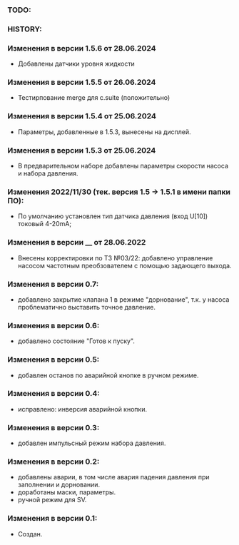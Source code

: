 ### TODO:


### HISTORY:

### Изменения в версии 1.5.6 от 28.06.2024
- Добавлены датчики уровня жидкости
		
### Изменения в версии 1.5.5 от 26.06.2024
- Тестирпование merge для c.suite (положительно)
		
### Изменения в версии 1.5.4 от 25.06.2024
- Параметры, добавленные в 1.5.3, вынесены на дисплей.
	
### Изменения в версии 1.5.3 от 25.06.2024
- В предварительном наборе добавлены параметры скорости насоса и набора давления.

### Изменения 2022/11/30 (тек. версия 1.5 -> 1.5.1 в имени папки ПО):
- По умолчанию установлен тип датчика давления (вход U[10]) токовый 4-20mA;

### Изменения в версии __ от 28.06.2022
- Внесены корректировки по ТЗ №03/22: добавлено управление насосом частотным преобзователем с помощью задающего выхода.

### Изменения в версии 0.7:
- добавлено закрытие клапана 1 в режиме "дорнование", т.к. у насоса проблематично выставить точное давление. 

### Изменения в версии 0.6:
- добавлено состояние "Готов к пуску".

### Изменения в версии 0.5:
- добавлен останов по аварийной кнопке в ручном режиме.

### Изменения в версии 0.4:
- исправлено: инверсия аварийной кнопки.

### Изменения в версии 0.3:
- добавлен импульсный режим набора давления.

### Изменения в версии 0.2:
- добавлены аварии, в том числе авария падения давления при заполнении и дорновании.
- доработаны маски, параметры.
- ручной режим для SV.

### Изменения в версии 0.1:
- Создан.

